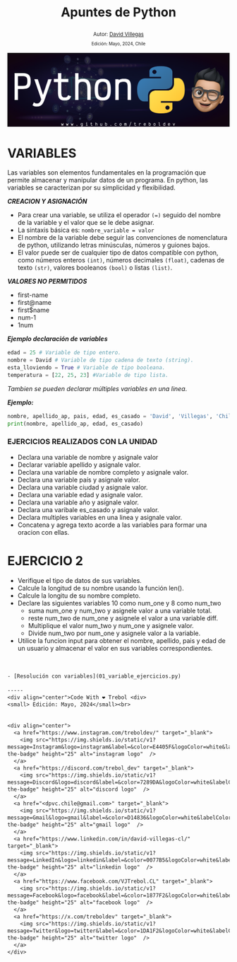 <div align="center">
  <h1> Apuntes de Python </h1>
  <sub> Autor:
  <a href="https://www.linkedin.com/in/david-villegas-cl/" target="_blank"> David Villegas</a><br>
  <small> Edición: Mayo, 2024, Chile</small>
</div>

![Banner](../Python_Github_Banner.png)

# VARIABLES

Las variables son elementos fundamentales en la programación que permite almacenar y manipular datos de un programa. En python, las variables se caracterizan por su simplicidad y flexibilidad.

***CREACION Y ASIGNACIÓN***

- Para crear una variable, se utiliza el operador `(=)` seguido del nombre de la variable y el valor que se le debe asignar.
- La sintaxis básica es: `nombre_variable = valor`
- El nombre de la variable debe seguir las convenciones de nomenclatura de python, utilizando letras minúsculas, números y guiones bajos.
- El valor puede ser de cualquier tipo de datos compatible con python, como números enteros `(int)`, números decimales `(float)`, cadenas de texto `(str)`, valores booleanos `(bool)` o listas `(list)`.

***VALORES NO PERMITIDOS***

- first-name
- first@name
- first$name
- num-1
- 1num

***Ejemplo declaración de variables***

```py
edad = 25 # Variable de tipo entero.
nombre = David # Variable de tipo cadena de texto (string).
esta_lloviendo = True # Variable de tipo booleana.
temperatura = [22, 25, 23] #Variable de tipo lista.
```

*Tambien se pueden declarar múltiples variables en una linea*.

***Ejemplo:***

```py
nombre, apellido_ap, pais, edad, es_casado = 'David', 'Villegas', 'Chile', 34, False.
print(nombre, apellido_ap, edad, es_casado)
```

### EJERCICIOS REALIZADOS CON LA UNIDAD

- Declara una variable de nombre y asignale valor
- Declarar variable apellido y asignale valor.
- Declara una variable de nombre completo y asignale valor.
- Declara una variable país y asignale valor.
- Declara una variable ciudad y asignale valor.
- Declara una variable edad y asignale valor.
- Declara una variable año y asignale valor.
- Declara una varibale es_casado y asignale valor.
- Declara multiples variables en una linea y asignale valor.
- Concatena y agrega texto acorde a las variables para formar una oracion con ellas.

# EJERCICIO 2

- Verifique el tipo de datos de sus variables.
- Calcule la longitud de su nombre usando la función len().
- Calcule la longitu de su nombre completo.
- Declare las siguientes variables 10 como num_one y 8 como num_two
    - suma num_one y num_two y asignele valor a una variable total.
    - reste num_two de num_one y asignele el valor a una variable diff.
    - Multiplique el valor num_two y num_one y asignele valor.
    - Divide num_two por num_one y asignele valor a la variable.
- Utilice la funcion input para obtener el nombre, apellido, pais y edad de un usuario y almacenar el valor en sus variables correspondientes.
```


- [Resolución con variables](01_variable_ejercicios.py)

-----
<div align="center">Code With ❤️ Trebol <div>
<small> Edición: Mayo, 2024</small><br>


<div align="center">
  <a href="https://www.instagram.com/treboldev/" target="_blank">
    <img src="https://img.shields.io/static/v1?message=Instagram&logo=instagram&label=&color=E4405F&logoColor=white&labelColor=&style=for-the-badge" height="25" alt="instagram logo"  />
  </a>
  <a href="https://discord.com/trebol_dev" target="_blank">
    <img src="https://img.shields.io/static/v1?message=Discord&logo=discord&label=&color=7289DA&logoColor=white&labelColor=&style=for-the-badge" height="25" alt="discord logo"  />
  </a>
  <a href="<dpvc.chile@gmail.com>" target="_blank">
    <img src="https://img.shields.io/static/v1?message=Gmail&logo=gmail&label=&color=D14836&logoColor=white&labelColor=&style=for-the-badge" height="25" alt="gmail logo"  />
  </a>
  <a href="https://www.linkedin.com/in/david-villegas-cl/" target="_blank">
    <img src="https://img.shields.io/static/v1?message=LinkedIn&logo=linkedin&label=&color=0077B5&logoColor=white&labelColor=&style=for-the-badge" height="25" alt="linkedin logo"  />
  </a>
  <a href="https://www.facebook.com/VJTrebol.CL" target="_blank">
    <img src="https://img.shields.io/static/v1?message=Facebook&logo=facebook&label=&color=1877F2&logoColor=white&labelColor=&style=for-the-badge" height="25" alt="facebook logo"  />
  </a>
  <a href="https://x.com/treboldev" target="_blank">
    <img src="https://img.shields.io/static/v1?message=Twitter&logo=twitter&label=&color=1DA1F2&logoColor=white&labelColor=&style=for-the-badge" height="25" alt="twitter logo"  />
  </a>
</div>